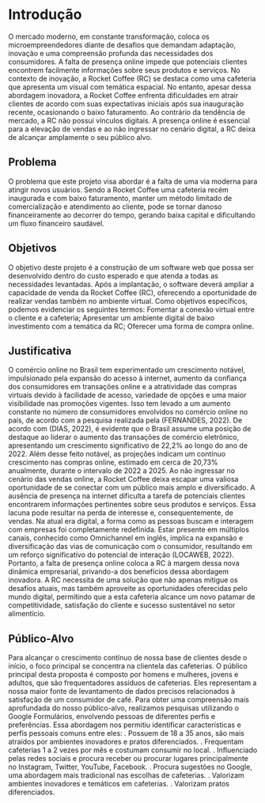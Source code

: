 # Introdução

O mercado moderno, em constante transformação, coloca os microempreendedores diante de desafios que demandam adaptação, inovação e uma compreensão profunda das necessidades dos consumidores. A falta de presença online impede que potenciais clientes encontrem facilmente informações sobre seus produtos e serviços.
No contexto de inovação, a Rocket Coffee (RC) se destaca como uma cafeteria que apresenta um visual com temática espacial. No entanto, apesar dessa abordagem inovadora, a Rocket Coffee enfrenta dificuldades em atrair clientes de acordo com suas expectativas iniciais após sua inauguração recente, ocasionando o baixo faturamento.
Ao contrário da tendência de mercado, a RC não possui vínculos digitais. A presença online é essencial para a elevação de vendas e ao não ingressar no cenário digital, a RC deixa de alcançar amplamente o seu público alvo. 


## Problema

O problema que este projeto visa abordar é a falta de uma via moderna para atingir novos usuários. Sendo a Rocket Coffee uma cafeteria recém inaugurada e com baixo faturamento, manter um método limitado de comercialização e atendimento ao cliente, pode se tornar danoso financeiramente ao decorrer do tempo, gerando baixa capital e dificultando um fluxo financeiro saudável.


## Objetivos

O objetivo deste projeto é a construção de um software web que possa ser desenvolvido dentro do custo esperado e que atenda a todas as necessidades levantadas. Após a implantação, o software deverá ampliar a capacidade de venda da Rocket Coffee (RC), oferecendo a oportunidade de realizar vendas também no ambiente virtual. 
Como objetivos específicos, podemos evidenciar os seguintes termos: 
Fomentar a conexão virtual entre o cliente e a cafeteria;
Apresentar um ambiente digital de baixo investimento com a temática da RC;
Oferecer uma forma de compra online.



## Justificativa

O comércio online no Brasil tem experimentado um crescimento notável, impulsionado pela expansão do acesso à internet, aumento da confiança dos consumidores em transações online e a atratividade das compras virtuais devido à facilidade de acesso, variedade de opções e uma maior visibilidade nas promoções vigentes. Isso tem levado a um aumento constante no número de consumidores envolvidos no comércio online no país, de acordo com a pesquisa realizada pela (FERNANDES, 2022).
De acordo com (DIAS, 2022), é evidente que o Brasil assume uma posição de destaque ao liderar o aumento das transações de comércio eletrônico, apresentando um crescimento significativo de 22,2% ao longo do ano de 2022. Além desse feito notável, as projeções indicam um contínuo crescimento nas compras online, estimado em cerca de 20,73% anualmente, durante o intervalo de 2022 a 2025.
Ao não ingressar no cenário das vendas online, a Rocket Coffee deixa escapar uma valiosa oportunidade de se conectar com um público mais amplo e diversificado. A ausência de presença na internet dificulta a tarefa de potenciais clientes encontrarem informações pertinentes sobre seus produtos e serviços. Essa lacuna pode resultar na perda de interesse e, consequentemente, de vendas. Na atual era digital, a forma como as pessoas buscam e interagem com empresas foi completamente redefinida. Estar presente em múltiplos canais, conhecido como Omnichannel em inglês, implica na expansão e diversificação das vias de comunicação com o consumidor, resultando em um reforço significativo do potencial de interação (LOCAWEB, 2022). Portanto, a falta de presença online coloca a RC à margem dessa nova dinâmica empresarial, privando-a dos benefícios dessa abordagem inovadora.
A RC necessita de uma solução que não apenas mitigue os desafios atuais, mas também aproveite as oportunidades oferecidas pelo mundo digital, permitindo que a esta cafeteria alcance um novo patamar de competitividade, satisfação do cliente e sucesso sustentável no setor alimentício.


## Público-Alvo

Para alcançar o crescimento contínuo de nossa base de clientes desde o início, o foco principal se concentra na clientela das cafeterias.
O público principal desta proposta é composto por homens e mulheres, jovens e adultos, que são frequentadores assíduos de cafeterias. Eles representam a nossa maior fonte de levantamento de dados precisos relacionados à satisfação de um consumidor de café.
Para obter uma compreensão mais aprofundada do nosso público-alvo, realizamos pesquisas utilizando o Google Formulários, envolvendo pessoas de diferentes perfis e preferências. Essa abordagem nos permitiu identificar características e perfis pessoais comuns entre eles:
. Possuem de 18 a 35 anos, são mais atraídos por ambientes inovadores e pratos diferenciados.
. Frequentam cafeterias 1 a 2 vezes por mês e costumam consumir no local.
. Influenciado pelas redes sociais e procura receber ou procurar lugares principalmente no Instagram, Twitter, YouTube, Facebook.
. Procura sugestões no Google, uma abordagem mais tradicional nas escolhas de cafeterias.
. Valorizam ambientes inovadores e temáticos em cafeterias.
. Valorizam pratos diferenciados.


